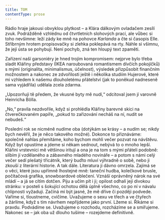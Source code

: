 ```yaml
---
title: TOM
contentType: prose
---
```


Rádio hraje jakousi obvyklou plytkost – a Klára dálkovým ovladačem zesílí zvuk. Podrážděně vzhlédnu od čtvrtletních slohových prací, ale vůbec si toho nevšimne: leží zády ke mně na pohovce _Karlanda_ a čte si časopis Elle. Stříbrným hrotem propisovačky si zlehka poklepává na rty. Náhle si všimnu, že její ústa se pohybují. Není pochyb, zná ten hloupý text zpaměti.

Zařízení naší garsoniéry je hned trojím kompromisem: nejprve bylo třeba sladit Klářiny představy (IKEA naroubovaná romantismem dívčích pokojíčků) s mými (originalita, minimalismus, účelnost), výsledek přizpůsobit finančním možnostem a nakonec ze zdvořilosti ještě i několika studiím Hujerové, které mi vzhledem k našemu dlouholetému přátelství (jak to poněkud nadneseně sama vyjádřila) udělala zcela zdarma.

„Upozorňuji tě předem, že vkusné byty mě nudí,“ odcitoval jsem jí varovně Heinricha Bölla.

„No,“ pravila nezdvořile, když si prohlédla Klářiny barevné skici na čtverečkovaném papíře, „pokud to zařizování necháš na ní, nudit se nebudeš.“

Poslední rok se nicméně nudíme oba (dotýkám se krásy – a nudím se; nikdy bych nevěřil, že je něco takového možné). Dokonce to přiznáváme: společně nahlas přemítáme, koho bychom mohli večer pozvat na návštěvu. Když byt opustíme a jdeme si někam sednout, nebývá to o mnoho lepší. Klářini vrstevníci mě většinou iritují a ona je na tom s mými přáteli podobně: slíbím jí vzdělaného a zábavného mladého novináře – a potom s námi celý večer sedí plešatý třicátník, který buďto mluví výhradně o sobě, nebo ji zkouší z literární historie. A tak dále. Literatura ji dávno omrzela. Zajímá se o věci, které jsou upřímně lhostejné mně: taneční hudba, kolečkové brusle, počítačová grafika, snowboardové oblečení. Vznáší oprávněný nárok na své mládí – a já se cítím dotčen. Piju a učím pít i ji; opilost odhalí její divokou stránku: v posteli s šokující ochotou dělá úplně všechno, co po ní v návalu chlípnosti vyžaduji. Začíná mi být jasné, že mě dříve či později podvede. Vaříme si, tloustneme, cvičíme. Uvažujeme o sexu ve třech a ve čtyřech a žárlíme, když s tím návrhem nepřijdeme jako první. Lžeme si. Říkáme si pravdu. Podvádíme se. Uvažujeme o rozchodu, rozcházíme se a smiřujeme. Nakonec se – jak oba už dlouho tušíme – rozejdeme definitivně.
